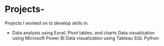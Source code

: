 # Projects-

Projects I worked on to develop skills in:

* Data analysis using Excel, Pivot tables, and charts
Data visualization using Microsoft Power BI
Data visualization using Tableau
SQL
Python
